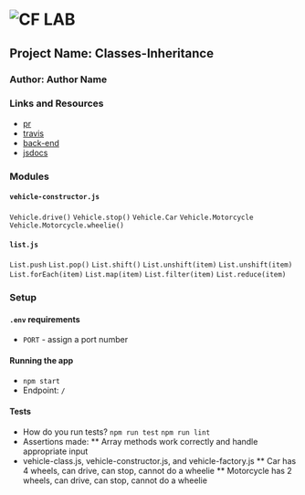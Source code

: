 # ![CF](http://i.imgur.com/7v5ASc8.png) LAB

## Project Name: Classes-Inheritance

### Author: Author Name

### Links and Resources

- [pr](https://github.com/hingham/02)
- [travis](http://xyz.com)
- [back-end](https://dashboard.heroku.com/apps/classes)
- [jsdocs](https://dashboard.heroku.com/apps/classes/docs)

### Modules

#### `vehicle-constructor.js`

`Vehicle.drive()`
`Vehicle.stop()`
`Vehicle.Car`
`Vehicle.Motorcycle`
`Vehicle.Motorcycle.wheelie()`

#### `list.js`

`List.push`
`List.pop()`
`List.shift()`
`List.unshift(item)`
`List.unshift(item)`
`List.forEach(item)`
`List.map(item)`
`List.filter(item)`
`List.reduce(item)`

### Setup

#### `.env` requirements

- `PORT` - assign a port number

#### Running the app

- `npm start`
- Endpoint: `/`

#### Tests

- How do you run tests? 
`npm run test`
`npm run lint`
- Assertions made:
  \*\* Array methods work correctly and handle appropriate input
- vehicle-class.js, vehicle-constructor.js, and vehicle-factory.js
  ** Car has 4 wheels, can drive, can stop, cannot do a wheelie
  ** Motorcycle has 2 wheels, can drive, can stop, cannot do a wheelie


